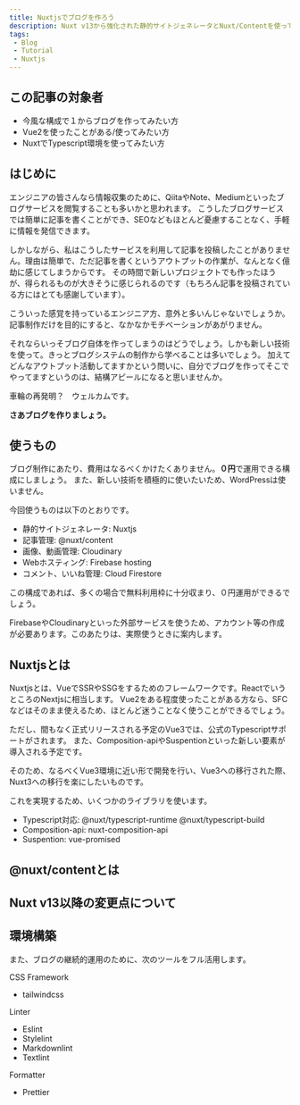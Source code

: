```yaml
---
title: Nuxtjsでブログを作ろう
description: Nuxt v13から強化された静的サイトジェネレータとNuxt/Contentを使って、ブログをデプロイするまでのチュートリアル
tags:
 - Blog
 - Tutorial
 - Nuxtjs
---
```


## この記事の対象者

- 今風な構成で１からブログを作ってみたい方
- Vue2を使ったことがある/使ってみたい方
- NuxtでTypescript環境を使ってみたい方

## はじめに

エンジニアの皆さんなら情報収集のために、QiitaやNote、Mediumといったブログサービスを閲覧することも多いかと思われます。
こうしたブログサービスでは簡単に記事を書くことができ、SEOなどもほとんど憂慮することなく、手軽に情報を発信できます。

しかしながら、私はこうしたサービスを利用して記事を投稿したことがありません。理由は簡単で、ただ記事を書くというアウトプットの作業が、なんとなく億劫に感じてしまうからです。
その時間で新しいプロジェクトでも作ったほうが、得られるものが大きそうに感じられるのです（もちろん記事を投稿されている方にはとても感謝しています）。

こういった感覚を持っているエンジニア方、意外と多いんじゃないでしょうか。記事制作だけを目的にすると、なかなかモチベーションがあがりません。

それならいっそブログ自体を作ってしまうのはどうでしょう。しかも新しい技術を使って。きっとブログシステムの制作から学べることは多いでしょう。
加えてどんなアウトプット活動してますかという問いに、自分でブログを作ってそこでやってますというのは、結構アピールになると思いませんか。

車輪の再発明？　ウェルカムです。

**さあブログを作りましょう。**

## 使うもの

ブログ制作にあたり、費用はなるべくかけたくありません。**０円**で運用できる構成にしましょう。
また、新しい技術を積極的に使いたいため、WordPressは使いません。

今回使うものは以下のとおりです。

- 静的サイトジェネレータ: Nuxtjs
- 記事管理: @nuxt/content
- 画像、動画管理: Cloudinary
- Webホスティング: Firebase hosting
- コメント、いいね管理: Cloud Firestore

この構成であれば、多くの場合で無料利用枠に十分収まり、０円運用ができるでしょう。

FirebaseやCloudinaryといった外部サービスを使うため、アカウント等の作成が必要あります。このあたりは、実際使うときに案内します。

## Nuxtjsとは

Nuxtjsとは、VueでSSRやSSGをするためのフレームワークです。ReactでいうところのNextjsに相当します。
Vue2をある程度使ったことがある方なら、SFCなどはそのまま使えるため、ほとんど迷うことなく使うことができるでしょう。

ただし、間もなく正式リリースされる予定のVue3では、公式のTypescriptサポートがされます。
また、Composition-apiやSuspentionといった新しい要素が導入される予定です。

そのため、なるべくVue3環境に近い形で開発を行い、Vue3への移行された際、Nuxt3への移行を楽にしたいものです。

これを実現するため、いくつかのライブラリを使います。

- Typescript対応: @nuxt/typescript-runtime @nuxt/typescript-build
- Composition-api: nuxt-composition-api
- Suspention: vue-promised

## @nuxt/contentとは

## Nuxt v13以降の変更点について

## 環境構築

また、ブログの継続的運用のために、次のツールをフル活用します。

CSS Framework

- tailwindcss

Linter

- Eslint
- Stylelint
- Markdownlint
- Textlint

Formatter

- Prettier
